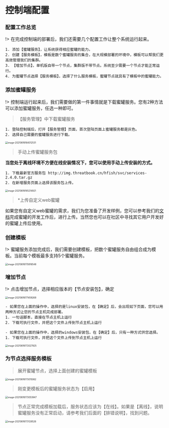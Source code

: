 



# 控制端配置

### 配置工作总览

!> 在完成控制端的部署后，我们还需要几个配置工作让整个系统运行起来。

```wiki
1. 添加【蜜罐服务】，让系统获得相应蜜罐的能力。
2. 创建【服务模板】，模板是数个蜜罐服务的集合，在大规模部署的环境中，模板可以帮我们更高效管理我们的集群。
3. 【增加节点】，单机版自带一个节点，集群版不带节点。系统至少需要一个节点才能正常运行。
4. 为蜜罐节点选择【服务模板】，选择了什么服务模板，蜜罐节点就具有了模板中的蜜罐能力。
```



### 添加蜜罐服务

!> 控制端运行起来后，我们需要做的第一件事情就是下载蜜罐服务。您有2种方法可以添加蜜罐服务，任选一种即可。

> 【服务管理】中下载蜜罐服务

```wiki
1. 登陆控制端后，打开【服务管理】页面，首次登陆页面上蜜罐服务都是灰色。
2. 选择自己需要的蜜罐服务进行下载。
```

<img src="http://img.threatbook.cn/hfish/20210616164014.png" alt="image-20210616164012531" style="zoom:50%;" />



> 手动上传蜜罐服务包

**当您处于离线环境不方便在线安装情况下，您可以使用手动上传安装的方式。**

```wiki
1. 下载最新官方服务包 http://img.threatbook.cn/hfish/svc/services-2.4.0.tar.gz
2. 在新增服务页面上选择该服务包上传。
```

<img src="http://img.threatbook.cn/hfish/20210616165216.png" alt="image-20210616165214921" style="zoom:50%;" />



> *上传自定义web蜜罐

​	如果您有自定义web蜜罐的需求，我们为您准备了开发样例，您可以参考我们的[文档](https://hfish.io/#/function?id=web%e8%9c%9c%e7%bd%90%e8%87%aa%e5%ae%9a%e4%b9%89%e5%bc%80%e5%8f%91)完成蜜罐的开发工作后，进行上传。
​	当然您也可以在社区中寻找其它用户开发好的蜜罐上传后使用。



### 创建模板

!> 蜜罐服务添加完成后，我们需要创建模板，把数个蜜罐服务自由组合成为模板。当前每个模板最多支持5个蜜罐服务。

<img src="http://img.threatbook.cn/hfish/20210616170818.png" alt="image-20210616170816548" style="zoom:50%;" />



### 增加节点

!> 点击增加节点，选择相应版本的【节点安装包】，确定

<img src="http://img.threatbook.cn/hfish/20210616171500.png" alt="image-20210616171459269" style="zoom:50%;" />

```wiki
- 如果您在上面的操作中，选择的是linux安装包，在【确定】后，会出现如下页面，您可以用两种方式让您的节点主机完成部署。
1. 一句话脚本，直接在节点主机上运行
2. 下载可执行文件，并把这个文件上传到节点主机上运行

- 如果您在上面的操作中，选择的windows安装包，在【确定】后，只有一种方式供您选择。
1. 下载可执行文件，并把这个文件上传到节点主机上运行
```

<img src="http://img.threatbook.cn/hfish/20210616172029.png" alt="image-20210616172027825" style="zoom:50%;" />



### 为节点选择服务模板

> 展开蜜罐节点，选择上面创建的蜜罐模板

<img src="http://img.threatbook.cn/hfish/20210616173018.png" alt="image-20210616173015062" style="zoom:50%;" />



> 刚变更模板后的蜜罐服务状态为【启用】

<img src="http://img.threatbook.cn/hfish/20210616173055.png" alt="image-20210616173053947" style="zoom:50%;" />



> 节点正常完成模板加载后，服务状态应该为【在线】。如果是【离线】，说明蜜罐服务没有正常启动，请参考我们后面的【排错说明】，找到问题。

<img src="http://img.threatbook.cn/hfish/20210616173129.png" alt="image-20210616173128526" style="zoom:50%;" />
